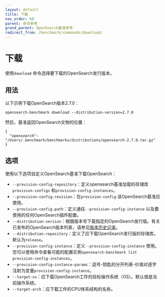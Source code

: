 ```yaml
---
layout: default
title: 下载
nav_order: 60
parent: 命令参考
grand_parent: OpenSearch基准参考
redirect_from: /benchmark/commands/download/
---
```


# 下载

使用`download` 命令选择要下载的OpenSearch发行版本。

## 用法

以下示例下载OpenSearch版本2.7.0：

```
opensearch-benchmark download --distribution-version=2.7.0 
```
 
然后，基准返回OpenSearch文物的位置：

```
{
  "opensearch": "/Users/.benchmark/benchmarks/distributions/opensearch-2.7.0.tar.gz" 
}
```

## 选项
 
使用以下选项自定义OpenSearch基准下载OpenSearch：

- `--provision-config-repository`：定义opensearch基准加载的存储库`provision-configs` 和`provision-config-instances`。
- `--provision-config-revision`：在`provision-config` 该OpenSearch基准应使用。
- `--provision-config-path`：定义通往`--provision-config-instance` 以及要使用的任何OpenSearch插件配置。
- `--distribution-version`：根据版本号下载指定的OpenSearch发行版。有关已发布的OpenSearch版本列表，请参见[版本历史记录](https://opensearch.org/docs/version-history/)。
- `--distribution-repository`：定义了应下载OpenSearch发行版的存储库。默认为`release`。
- `--provision-config-instance`：定义`--provision-config-instance` 使用。您可以使用命令查看可能的配置实例`opensearch-benchmark list provision-config-instances`。
- `--provision-config-instance-params`：逗号-钥匙的分开列表-价值对逐字注射为变量`provision-config-instance`。
- `--target-os`：应下载OpenSearch工件的目标操作系统（OS）。默认值是当前操作系统。
- `--target-arch`：应下载工件的CPU体系结构的名称。

